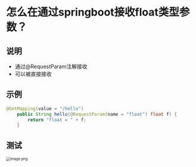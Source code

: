 # 怎么在通过springboot接收float类型参数？





## 说明

- 通过@RequestParam注解接收
- 可以被直接接收



## 示例

```java
@GetMapping(value = "/hello")
    public String hello(@RequestParam(name = "float") float f) {
        return "float = " + f;
    }
```





## 测试

<img src="http://81.71.143.136/figurebed/figurebedcontroller/picture/b80dbf23-ed4c-4005-9f3a-acab6b003058659" alt="image.png" style="zoom:67%;" />



